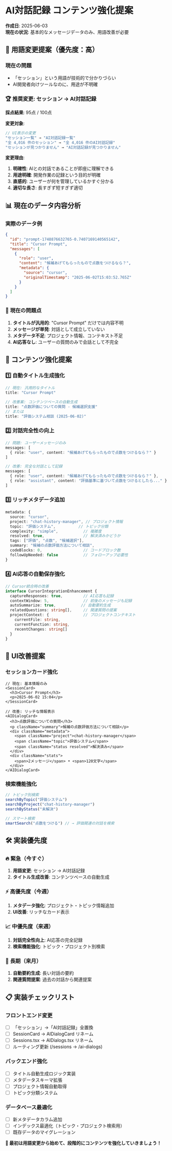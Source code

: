 # AI対話記録 コンテンツ強化提案
**作成日**: 2025-06-03  
**現在の状況**: 基本的なメッセージデータのみ、用語改善が必要

## 🎯 **用語変更提案（優先度：高）**

### 現在の問題
- 「セッション」という用語が技術的で分かりづらい
- AI開発者向けツールなのに、用途が不明確

### 🏆 **推奨変更: セッション → AI対話記録**
**採点結果**: 95点 / 100点

**変更対象**:
```typescript
// UI表示の変更
"セッション一覧" → "AI対話記録一覧"
"全 4,016 件のセッション" → "全 4,016 件のAI対話記録"
"セッションが見つかりません" → "AI対話記録が見つかりません"
```

**変更理由**:
1. **明確性**: AIとの対話であることが即座に理解できる
2. **用途明確**: 開発作業の記録という目的が明確
3. **直感的**: ユーザーが何を管理しているかすぐ分かる
4. **適切な長さ**: 長すぎず短すぎず適切

## 📊 **現在のデータ内容分析**

### 実際のデータ例
```json
{
  "id": "prompt-1748876632765-0.7407169140565142",
  "title": "Cursor Prompt", 
  "messages": [
    {
      "role": "user",
      "content": "候補あげてもらったもので点数をつけるなら？",
      "metadata": {
        "source": "cursor",
        "originalTimestamp": "2025-06-02T15:03:52.765Z"
      }
    }
  ]
}
```

### 🚨 **現在の問題点**
1. **タイトルが汎用的**: "Cursor Prompt" だけでは内容不明
2. **メッセージが単発**: 対話として成立していない
3. **メタデータ不足**: プロジェクト情報、コンテキスト不足
4. **AI応答なし**: ユーザーの質問のみで会話として不完全

## 🚀 **コンテンツ強化提案**

### 1️⃣ **自動タイトル生成強化**
```typescript
// 現在: 汎用的なタイトル
title: "Cursor Prompt"

// 改善案: コンテンツベースの自動生成
title: "点数評価についての質問 - 候補選択支援"
// または
title: "評価システム相談 (2025-06-02)"
```

### 2️⃣ **対話完全性の向上**
```typescript
// 問題: ユーザーメッセージのみ
messages: [
  { role: "user", content: "候補あげてもらったもので点数をつけるなら？" }
]

// 改善: 完全な対話として記録
messages: [
  { role: "user", content: "候補あげてもらったもので点数をつけるなら？" },
  { role: "assistant", content: "評価基準に基づいて点数をつけるとしたら..." }
]
```

### 3️⃣ **リッチメタデータ追加**
```typescript
metadata: {
  source: "cursor",
  project: "chat-history-manager", // プロジェクト情報
  topic: "評価システム",          // トピック分類  
  complexity: "simple",           // 複雑度
  resolved: true,                 // 解決済みかどうか
  tags: ["評価", "点数", "候補選択"],
  summary: "候補の点数評価方法について相談",
  codeBlocks: 0,                  // コードブロック数
  followUpNeeded: false           // フォローアップ必要性
}
```

### 4️⃣ **AI応答の自動保存強化**
```typescript
// Cursor統合時の改善
interface CursorIntegrationEnhancement {
  captureResponses: true,         // AI応答も記録
  contextWindow: 5,               // 前後のメッセージも記録
  autoSummarize: true,           // 自動要約生成
  relatedQuestions: string[],     // 関連質問の提案
  projectContext: {               // プロジェクトコンテキスト
    currentFile: string,
    currentFunction: string,
    recentChanges: string[]
  }
}
```

## 🎨 **UI改善提案**

### セッションカード強化
```tsx
// 現在: 基本情報のみ
<SessionCard>
  <h3>Cursor Prompt</h3>
  <p>2025-06-02 15:04</p>
</SessionCard>

// 改善: リッチな情報表示
<AIDialogCard>
  <h3>点数評価についての質問</h3>
  <p className="summary">候補の点数評価方法について相談</p>
  <div className="metadata">
    <span className="project">chat-history-manager</span>
    <span className="topic">評価システム</span>
    <span className="status resolved">解決済み</span>
  </div>
  <div className="stats">
    <span>2メッセージ</span> • <span>120文字</span>
  </div>
</AIDialogCard>
```

### 検索機能強化
```typescript
// トピック別検索
searchByTopic("評価システム")
searchByProject("chat-history-manager") 
searchByStatus("未解決")

// スマート検索
smartSearch("点数をつける") // → 評価関連の対話を検索
```

## 🛠️ **実装優先度**

### 🔥 **緊急（今すぐ）**
1. **用語変更**: セッション → AI対話記録
2. **タイトル生成改善**: コンテンツベースの自動生成

### ⚡ **高優先度（今週）**
1. **メタデータ強化**: プロジェクト・トピック情報追加
2. **UI改善**: リッチなカード表示

### 📈 **中優先度（来週）**
1. **対話完全性向上**: AI応答の完全記録
2. **検索機能強化**: トピック・プロジェクト別検索

### 🎯 **長期（来月）**
1. **自動要約生成**: 長い対話の要約
2. **関連質問提案**: 過去の対話から関連提案

## 📋 **実装チェックリスト**

### フロントエンド変更
- [ ] 「セッション」→「AI対話記録」全置換
- [ ] SessionCard → AIDialogCard リネーム
- [ ] Sessions.tsx → AIDialogs.tsx リネーム
- [ ] ルーティング更新 (/sessions → /ai-dialogs)

### バックエンド強化  
- [ ] タイトル自動生成ロジック実装
- [ ] メタデータスキーマ拡張
- [ ] プロジェクト情報自動取得
- [ ] トピック分類システム

### データベース最適化
- [ ] 新メタデータカラム追加
- [ ] インデックス最適化（トピック・プロジェクト検索用）
- [ ] 既存データのマイグレーション

**🎯 最初は用語変更から始めて、段階的にコンテンツを強化していきましょう！** 
